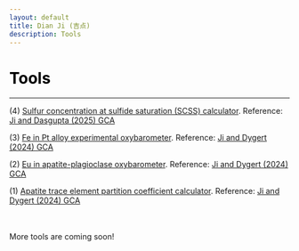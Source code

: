 ```yaml
---
layout: default
title: Dian Ji (吉点)
description: Tools
---
```


# <span style="color:black">Tools</span>
---
(4) <a href="https://dian01811.github.io/files/SCSS calculators.xlsx" download>Sulfur concentration at sulfide saturation (SCSS) calculator</a>. Reference: [Ji and Dasgupta (2025) GCA](https://doi.org/10.1016/j.gca.2025.02.019)

(3) <a href="https://dian01811.github.io/files/fO2_calculator_Pt_Fe.xlsx" download>Fe in Pt alloy experimental oxybarometer</a>. Reference: [Ji and Dygert (2024) GCA](https://doi.org/10.1016/j.gca.2023.11.004)

(2) <a href="https://dian01811.github.io/files/fO2_calculator_apatite.xlsx" download>Eu in apatite-plagioclase oxybarometer</a>. Reference: [Ji and Dygert (2024) GCA](https://doi.org/10.1016/j.gca.2023.11.004)

(1) <a href="https://dian01811.github.io/files/Apatite_calculator.xlsx" download>Apatite trace element partition coefficient calculator</a>. Reference: [Ji and Dygert (2024) GCA](https://doi.org/10.1016/j.gca.2023.11.004)

<br>
<br>
More tools are coming soon!
